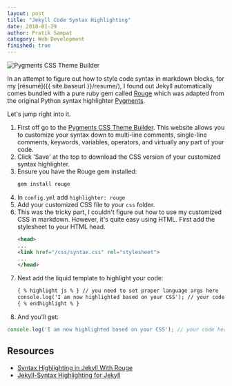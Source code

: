 ```yaml
---
layout: post
title: "Jekyll Code Syntax Highlighting"
date: 2018-01-29
author: Pratik Sampat
category: Web Development
finished: true
---
```


![Pygments CSS Theme Builder](https://i.imgur.com/5l4rjvV.png)

In an attempt to figure out how to style code syntax in markdown blocks, for my [résumé]({{ site.baseurl }}/resume/), I found out Jekyll automatically comes bundled with a pure ruby gem called [Rouge](https://github.com/jneen/rouge) which was adapted from the original Python syntax highlighter [Pygments](http://pygments.org/).

Let's jump right into it.

1. First off go to the [Pygments CSS Theme Builder](http://jwarby.github.io/jekyll-pygments-themes/builder.html).  This website allows you to customize your syntax down to multi-line comments, single-line comments, keywords, variables, operators, and virtually any part of your code.
2. Click 'Save' at the top to download the CSS version of your customized syntax highlighter.
3. Ensure you have the Rouge gem installed:
    ```ruby
    gem install rouge
    ```
4. In `config.yml` add `highlighter: rouge`
5. Add your customized CSS file to your `css` folder.
6. This was the tricky part, I couldn't figure out how to use my customized CSS in markdown.  However, it's quite easy using HTML. First add the stylesheet to your HTML head.  
    ```html
    <head>
    ...
    <link href="/css/syntax.css" rel="stylesheet">
    ...
    </head>
    ```
7. Next add the liquid template to highlight your code:
    ```html
    { % highlight js % } // you need to set proper language args here
    console.log('I am now highlighted based on your CSS'); // your code here
    { % endhighlight % }
    ```
8. And you'll get:
```js
console.log('I am now highlighted based on your CSS'); // your code here
```


## Resources

* [Syntax Highlighting in Jekyll With Rouge](https://sacha.me/articles/jekyll-rouge/)
* [Jekyll-Syntax Highlighting for Jekyll](http://haokanga.github.io/jekyll/2016/07/08/syntax-highlighting-for-jekyll.html)
